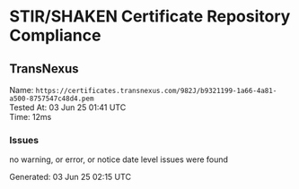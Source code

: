 # STIR/SHAKEN Certificate Repository Compliance

## TransNexus

Name: `https://certificates.transnexus.com/982J/b9321199-1a66-4a81-a500-8757547c48d4.pem`\
Tested At: 03 Jun 25 01:41 UTC\
Time: 12ms

### Issues

no warning, or error, or notice date level issues were found

Generated: 03 Jun 25 02:15 UTC